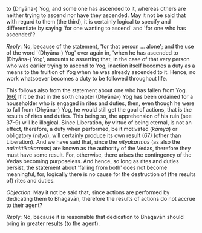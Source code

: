 to (Dhyāna-) Yog, and some one has ascended to it, whereas others are neither trying to ascend nor have they ascended. May it not be said that with regard to them (the third), it is certainly logical to specify and differentiate by saying 'for one wanting to ascend' and 'for one who has ascended'?

*Reply*: No, because of the statement, 'for that person … alone'; and the use of the word '(Dhyāna-) Yog' over again in, 'when he has ascended to (Dhyāna-) Yog', amounts to asserting that, in the case of that very person who was earlier trying to ascend to Yog, inaction itself becomes a duty as a means to the fruition of Yog when he was already ascended to it. Hence, no work whatsoever becomes a duty to be followed throughout life.

This follows also from the statement about one who has fallen from Yog. [\(66\)](#page--1-0) If it be that in the sixth chapter (Dhyāna-) Yog has been ordained for a householder who is engaged in rites and duties, then, even though he were to fall from (Dhyāna-) Yog, he would still get the goal of actions, that is the results of rites and duties. This being so, the apprehension of his ruin (see 37–9) will be illogical. Since Liberation, by virtue of being eternal, is not an effect, therefore, a duty when performed, be it motivated (*kāmya*) or obligatory (*nitya*), will certainly produce its own result [\(67\)](#page--1-1) (other than Liberation). And we have said that, since the *nityakarmas* (as also the *naimittikakarmas*) are known as the authority of the Vedas, therefore they must have some result. For, otherwise, there arises the contingency of the Vedas becoming purposeless. And hence, so long as rites and duties persist, the statement about 'falling from both' does not become meaningful, for, logically there is no cause for the destruction of (the results of) rites and duties.

*Objection*: May it not be said that, since actions are performed by dedicating them to Bhagavān, therefore the results of actions do not accrue to their agent?

*Reply*: No, because it is reasonable that dedication to Bhagavān should bring in greater results (to the agent).